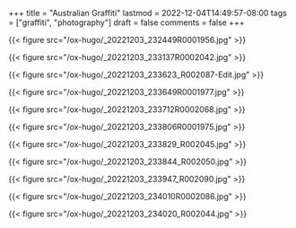 +++
title = "Australian Graffiti"
lastmod = 2022-12-04T14:49:57-08:00
tags = ["graffiti", "photography"]
draft = false
comments = false
+++

{{< figure src="/ox-hugo/_20221203_232449R0001956.jpg" >}}

{{< figure src="/ox-hugo/_20221203_233137R0002042.jpg" >}}

{{< figure src="/ox-hugo/_20221203_233623_R002087-Edit.jpg" >}}

{{< figure src="/ox-hugo/_20221203_233649R0001977.jpg" >}}

{{< figure src="/ox-hugo/_20221203_233712R0002068.jpg" >}}

{{< figure src="/ox-hugo/_20221203_233806R0001975.jpg" >}}

{{< figure src="/ox-hugo/_20221203_233829_R002045.jpg" >}}

{{< figure src="/ox-hugo/_20221203_233844_R002050.jpg" >}}

{{< figure src="/ox-hugo/_20221203_233947_R002090.jpg" >}}

{{< figure src="/ox-hugo/_20221203_234010R0002086.jpg" >}}

{{< figure src="/ox-hugo/_20221203_234020_R002044.jpg" >}}
